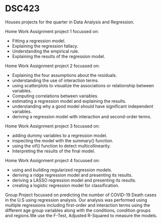 # DSC423
Houses projects for the quarter in Data Analysis and Regression.

Home Work Assignment project 1 focussed on:
 - Fitting a regression model.
 - Explaining the regression fallacy.
 - Understanding the empirical rule.
 - Explaining the results of the regression model.
 
Home Work Assignment project 2 focussed on:
- Explaining the four assumptions about the residuals.
- understanding the use of interaction terms.
- using scatterplots to visualize the associations or relationship between variables.
- Computing correlations between variables.
- estimating a regression model and explaining the results.
- understanding why a good model should have significant independent variables.
- deriving a regression model with interaction and second-order terms.

Home Work Assignment project 3 focussed on:
- adding dummy variables to a regression model.
- inspecting the model with the summary() function.
- using the vif() function to detect multicollinearity.
- Interpreting the results of the final model.

Home Work Assignment project 4 focussed on:
- using and building regularized regression models.
- deriving a ridge regression model and presenting its results.
- deriving a LASSO regression model and presenting its results.
- creating a logistic regression model for classification.

Group Project focussed on predicting the number of COVID-19 Death cases in the U.S using regression analysis. Our analysis was performed using multiple regressions including first-order and interaction terms using the different age group variables along with the conditions, condition groups and regions.We use the F-Test, Adjusted R-Squared to measure the models.

